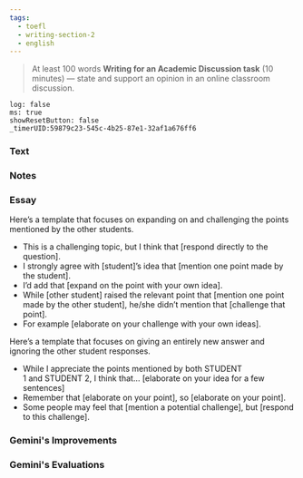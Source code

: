 ```yaml
---
tags:
  - toefl
  - writing-section-2
  - english
---
```

>At least 100 words
>**Writing for an Academic Discussion task** (10 minutes) — state and support an opinion in an online classroom discussion.

```timer
log: false
ms: true
showResetButton: false
_timerUID:59879c23-545c-4b25-87e1-32af1a676ff6
```

### Text






### Notes







### Essay



Here’s a template that focuses on expanding on and challenging the points mentioned by the other students.

- This is a challenging topic, but I think that [respond directly to the question].
- I strongly agree with [student]’s idea that [mention one point made by the student]. 
- I’d add that [expand on the point with your own idea].
- While [other student] raised the relevant point that [mention one point made by the other student], he/she didn’t mention that [challenge that point].
- For example [elaborate on your challenge with your own ideas].

Here’s a template that focuses on giving an entirely new answer and ignoring the other student responses.

- While I appreciate the points mentioned by both STUDENT 1 and STUDENT 2, I think that… [elaborate on your idea for a few sentences]
- Remember that [elaborate on your point], so [elaborate on your point].
- Some people may feel that [mention a potential challenge], but [respond to this challenge].













### Gemini's Improvements







### Gemini's Evaluations





